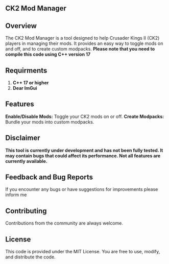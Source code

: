 ## CK2 Mod Manager
## Overview
The CK2 Mod Manager is a tool designed to help Crusader Kings II (CK2) players in managing their mods. It provides an easy way to toggle mods on and off, and to create custom modpacks. **Please note that you need to compile this code using C++ version 17**

## Requirments
1. **C++ 17 or higher**
2. **Dear ImGui**

## Features
**Enable/Disable Mods:** Toggle your CK2 mods on or off.
**Create Modpacks:** Bundle your mods into custom modpacks.

## Disclaimer
**This tool is currently under development and has not been fully tested. It may contain bugs that could affect its performance. Not all features are currently available.**

## Feedback and Bug Reports
If you encounter any bugs or have suggestions for improvements please inform me

## Contributing
Contributions from the community are always welcome.

## License
This code is provided under the MIT License. You are free to use, modify, and distribute the code.